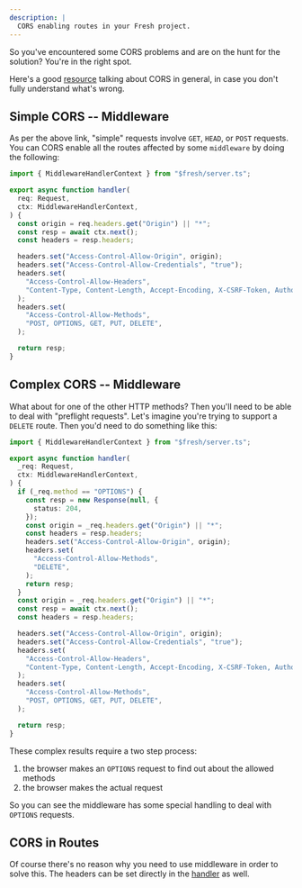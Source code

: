 ```yaml
---
description: |
  CORS enabling routes in your Fresh project.
---
```


So you've encountered some CORS problems and are on the hunt for the solution?
You're in the right spot.

Here's a good [resource](https://developer.mozilla.org/en-US/docs/Web/HTTP/CORS)
talking about CORS in general, in case you don't fully understand what's wrong.

## Simple CORS -- Middleware

As per the above link, "simple" requests involve `GET`, `HEAD`, or `POST`
requests. You can CORS enable all the routes affected by some `middleware` by
doing the following:

```ts
import { MiddlewareHandlerContext } from "$fresh/server.ts";

export async function handler(
  req: Request,
  ctx: MiddlewareHandlerContext,
) {
  const origin = req.headers.get("Origin") || "*";
  const resp = await ctx.next();
  const headers = resp.headers;

  headers.set("Access-Control-Allow-Origin", origin);
  headers.set("Access-Control-Allow-Credentials", "true");
  headers.set(
    "Access-Control-Allow-Headers",
    "Content-Type, Content-Length, Accept-Encoding, X-CSRF-Token, Authorization, accept, origin, Cache-Control, X-Requested-With",
  );
  headers.set(
    "Access-Control-Allow-Methods",
    "POST, OPTIONS, GET, PUT, DELETE",
  );

  return resp;
}
```

## Complex CORS -- Middleware

What about for one of the other HTTP methods? Then you'll need to be able to
deal with "preflight requests". Let's imagine you're trying to support a
`DELETE` route. Then you'd need to do something like this:

```ts
import { MiddlewareHandlerContext } from "$fresh/server.ts";

export async function handler(
  _req: Request,
  ctx: MiddlewareHandlerContext,
) {
  if (_req.method == "OPTIONS") {
    const resp = new Response(null, {
      status: 204,
    });
    const origin = _req.headers.get("Origin") || "*";
    const headers = resp.headers;
    headers.set("Access-Control-Allow-Origin", origin);
    headers.set(
      "Access-Control-Allow-Methods",
      "DELETE",
    );
    return resp;
  }
  const origin = _req.headers.get("Origin") || "*";
  const resp = await ctx.next();
  const headers = resp.headers;

  headers.set("Access-Control-Allow-Origin", origin);
  headers.set("Access-Control-Allow-Credentials", "true");
  headers.set(
    "Access-Control-Allow-Headers",
    "Content-Type, Content-Length, Accept-Encoding, X-CSRF-Token, Authorization, accept, origin, Cache-Control, X-Requested-With",
  );
  headers.set(
    "Access-Control-Allow-Methods",
    "POST, OPTIONS, GET, PUT, DELETE",
  );

  return resp;
}
```

These complex results require a two step process:

1. the browser makes an `OPTIONS` request to find out about the allowed methods
2. the browser makes the actual request

So you can see the middleware has some special handling to deal with `OPTIONS`
requests.

## CORS in Routes

Of course there's no reason why you need to use middleware in order to solve
this. The headers can be set directly in the
[handler](/docs/getting-started/custom-handlers) as well.
